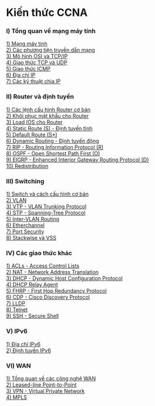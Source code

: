 # Kiến thức CCNA
### **I) Tổng quan về mạng máy tính**
[1) Mạng máy tính](https://github.com/buichihau/CCNA/blob/main/docs/01_Tim_hieu_ve_mang_may_tinh.md)<br>
[2) Các phương tiện truyền dẫn mạng](https://github.com/buichihau/CCNA/blob/main/docs/02_Cac_phuong_tien_truyen_dan_mang.md)<br>
[3) Mô hình OSI và TCP/IP](https://github.com/buichihau/CCNA/blob/main/docs/03_Mo_hinh_OSI_va_TCP_IP.md)<br>
[4) Giao thức TCP và UDP](https://github.com/buichihau/CCNA/blob/main/docs/04_Giao_thuc_TCP_va_UDP.md)<br>
[5) Giao thức ICMP](https://github.com/buichihau/CCNA/blob/main/docs/05_Giao_thuc_ICMP.md)<br>
[6) Địa chỉ IP](https://github.com/buichihau/CCNA/blob/main/docs/06_Dia_chi_IP.md)<br>
[7) Các kỹ thuật chia IP](https://github.com/buichihau/CCNA/blob/main/docs/07_Cac_ky_thuat_chia_IP.md)
### **II) Router và định tuyến**
[1) Các lệnh cấu hình Router cơ bản](https://github.com/buichihau/CCNA/blob/main/docs/08_Cac_lenh_cau_hinh_Router_co_ban.md)<br>
[2) Khôi phục mật khẩu cho Router](https://github.com/buichihau/CCNA/blob/main/docs/31_Khoi_phuc_mat_khau_cho_Router.md)<br>
[3) Load IOS cho Router](https://github.com/buichihau/CCNA/blob/main/docs/32_Load_IOS_cho_Router.md)<br>
[4) Static Route (S) - Định tuyến tĩnh](https://github.com/buichihau/CCNA/blob/main/docs/09_Static_Route.md)<br>
[5) Default Route (S*)](https://github.com/buichihau/CCNA/blob/main/docs/10_Default_Route.md)<br>
[6) Dynamic Routing - Định tuyến động](https://github.com/buichihau/CCNA/blob/main/docs/11_Dynamic_Routing.md)<br>
[7) RIP - Routing Information Protocol (R)](https://github.com/buichihau/CCNA/blob/main/docs/12_RIP.md)<br>
[8) OSPF - Open Shortest Path First (O)](https://github.com/buichihau/CCNA/blob/main/docs/13_OSPF.md)<br>
[9) EIGRP - Enhanced Interior Gateway Routing Protocol (D)](https://github.com/buichihau/CCNA/blob/main/docs/14_EIGRP.md)<br>
[10) Redistribution](https://github.com/buichihau/CCNA/blob/main/docs/15_Redistribution.md)<br>
### **III) Switching**
[1) Switch và cách cấu hình cơ bản](https://github.com/buichihau/CCNA/blob/main/docs/16_Switch.md)<br>
[2) VLAN](https://github.com/buichihau/CCNA/blob/main/docs/17_VLAN.md)<br>
[3) VTP - VLAN Trunking Protocol](https://github.com/buichihau/CCNA/blob/main/docs/18_VTP.md)<br>
[4) STP - Spanning-Tree Protocol](https://github.com/buichihau/CCNA/blob/main/docs/19_STP.md)<br>
[5) Inter-VLAN Routing](https://github.com/buichihau/CCNA/blob/main/docs/20_Inter-VLAN_Routing.md)<br>
[6) Etherchannel](https://github.com/buichihau/CCNA/blob/main/docs/21_Etherchannel.md)<br>
[7) Port Security](https://github.com/buichihau/CCNA/blob/main/docs/22_Port_Security.md)<br>
[8) Stackwise và VSS](https://conglinh.com/3070-huong-dan-cau-hinh-va-quan-ly-stack-switch-cisco.html)
### **IV) Các giao thức khác**
[1) ACLs - Access Control Lists](https://github.com/buichihau/CCNA/blob/main/docs/23_ACL.md)<br>
[2) NAT - Network Address Translation](https://github.com/buichihau/CCNA/blob/main/docs/24_NAT.md)<br>
[3) DHCP - Dynamic Host Configuration Protocol](https://github.com/buichihau/CCNA/blob/main/docs/25_DHCP.md)<br>
[4) DHCP Relay Agent](https://github.com/buichihau/CCNA/blob/main/docs/26_DHCP_Relay_Agent.md)<br>
[5) FHRP - First Hop Redundancy Protocol](https://github.com/buichihau/CCNA/blob/main/docs/27_FHRP.md)<br>
[6) CDP - Cisco Discovery Protocol](https://github.com/buichihau/CCNA/blob/main/docs/28_CDP.md)<br>
[7) LLDP]()<br>
[8) Telnet](https://github.com/buichihau/CCNA/blob/main/docs/29_Telnet.md)<br>
[9) SSH - Secure Shell]()
### **V) IPv6**
[1) Địa chỉ IPv6](https://github.com/buichihau/CCNA/blob/main/docs/36_IPv6.md)<br>
[2) Định tuyến IPv6](https://github.com/buichihau/CCNA/blob/main/docs/37_IPv6_Rounting.md)
### **VI) WAN**
[1) Tổng quan về các công nghệ WAN](https://github.com/buichihau/CCNA/blob/main/docs/33_WAN.md)<br>
[2) Leased-line Point-to-Point](https://github.com/buichihau/CCNA/blob/main/docs/34_Leased_Line_Point-to-Point.md)<br>
[3) VPN - Virtual Private Network](https://github.com/buichihau/CCNA/blob/main/docs/35_VPN.md)<br>
[4) MPLS]()
